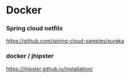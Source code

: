 # Docker


### Spring cloud netfilx
https://github.com/spring-cloud-samples/eureka

### docker / jhipster
https://jhipster.github.io/installation/
